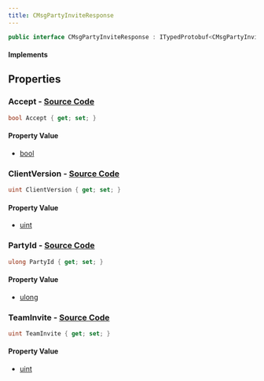 ```yaml
---
title: CMsgPartyInviteResponse
---
```


```csharp
public interface CMsgPartyInviteResponse : ITypedProtobuf<CMsgPartyInviteResponse>, INativeHandle
```

#### Implements

## Properties

### **Accept** - [Source Code](https://github.com/swiftly-solution/swiftlys2/blob/main/managed/src/SwiftlyS2.Generated/Protobufs/Interfaces/CMsgPartyInviteResponse.cs#L16)

```csharp
bool Accept { get; set; }
```

#### Property Value

- [bool](https://learn.microsoft.com/dotnet/api/system.boolean)

### **ClientVersion** - [Source Code](https://github.com/swiftly-solution/swiftlys2/blob/main/managed/src/SwiftlyS2.Generated/Protobufs/Interfaces/CMsgPartyInviteResponse.cs#L19)

```csharp
uint ClientVersion { get; set; }
```

#### Property Value

- [uint](https://learn.microsoft.com/dotnet/api/system.uint32)

### **PartyId** - [Source Code](https://github.com/swiftly-solution/swiftlys2/blob/main/managed/src/SwiftlyS2.Generated/Protobufs/Interfaces/CMsgPartyInviteResponse.cs#L13)

```csharp
ulong PartyId { get; set; }
```

#### Property Value

- [ulong](https://learn.microsoft.com/dotnet/api/system.uint64)

### **TeamInvite** - [Source Code](https://github.com/swiftly-solution/swiftlys2/blob/main/managed/src/SwiftlyS2.Generated/Protobufs/Interfaces/CMsgPartyInviteResponse.cs#L22)

```csharp
uint TeamInvite { get; set; }
```

#### Property Value

- [uint](https://learn.microsoft.com/dotnet/api/system.uint32)

